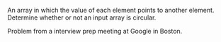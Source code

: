 An array in which the value of each element points to another element. Determine whether or not an input array is circular.

Problem from a interview prep meeting at Google in Boston.
